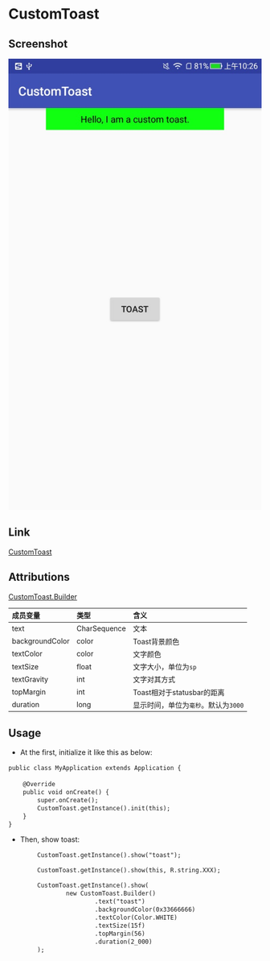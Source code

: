 # CustomToast

## Screenshot
![](../../capture/screenshot/CustomToast01.jpg)


## Link
[CustomToast](..//src/main/java/jsc/kit/utils/CustomToast.java)

## Attributions
[CustomToast.Builder](..//src/main/java/jsc/kit/utils/CustomToast.java)

| 成员变量 | 类型 | 含义 |
|:---|:---|:---|
| text | CharSequence | 文本 |
| backgroundColor | color | Toast背景颜色 |
| textColor | color | 文字颜色 |
| textSize | float | 文字大小，单位为`sp` |
| textGravity | int | 文字对其方式 |
| topMargin | int | Toast相对于statusbar的距离 |
| duration | long | 显示时间，单位为`毫秒`。默认为`3000` |

## Usage
+ At the first, initialize it like this as below: 
```
public class MyApplication extends Application {

    @Override
    public void onCreate() {
        super.onCreate();
        CustomToast.getInstance().init(this);
    }
}
```
+ Then, show toast:
```
        CustomToast.getInstance().show("toast");
```
```
        CustomToast.getInstance().show(this, R.string.XXX);
```
```
        CustomToast.getInstance().show(
                new CustomToast.Builder()
                        .text("toast")
                        .backgroundColor(0x33666666)
                        .textColor(Color.WHITE)
                        .textSize(15f)
                        .topMargin(56)
                        .duration(2_000)
        );
```